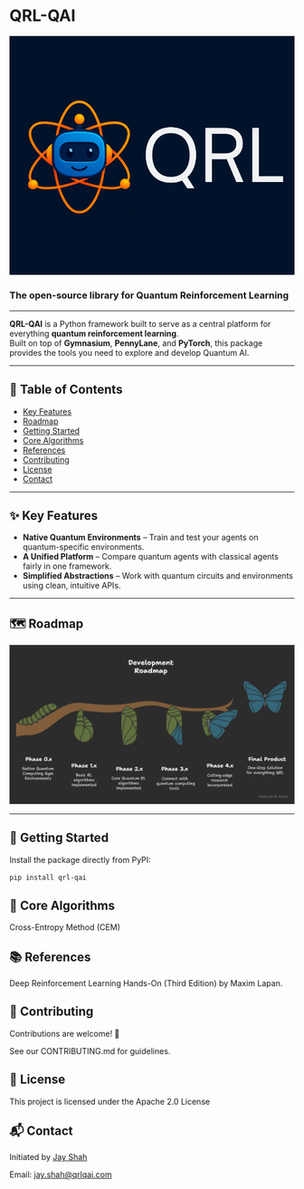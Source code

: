 # QRL-QAI  

![QRL Logo](qrl_logo.png)  

### The open-source library for Quantum Reinforcement Learning  
 

---

**QRL-QAI** is a Python framework built to serve as a central platform for everything **quantum reinforcement learning**.  
Built on top of **Gymnasium**, **PennyLane**, and **PyTorch**, this package provides the tools you need to explore and develop Quantum AI.  

---

## 📑 Table of Contents
- [Key Features](#-key-features)  
- [Roadmap](#-roadmap)  
- [Getting Started](#-getting-started)  
- [Core Algorithms](#-core-algorithms)  
- [References](#-references)  
- [Contributing](#-contributing)  
- [License](#-license)  
- [Contact](#-contact)  

---

## ✨ Key Features
- **Native Quantum Environments** – Train and test your agents on quantum-specific environments.  
- **A Unified Platform** – Compare quantum agents with classical agents fairly in one framework.  
- **Simplified Abstractions** – Work with quantum circuits and environments using clean, intuitive APIs.  

---

## 🗺 Roadmap
![QRL Roadmap](qrl_roadmap.png)  

---

## 🚀 Getting Started

Install the package directly from PyPI:

```bash
pip install qrl-qai
```

## 🧠 Core Algorithms

Cross-Entropy Method (CEM)

## 📚 References

Deep Reinforcement Learning Hands-On (Third Edition) by Maxim Lapan.

## 🤝 Contributing

Contributions are welcome! 🎉

See our CONTRIBUTING.md for guidelines.

## 📜 License

This project is licensed under the Apache 2.0 License

## 📬 Contact

Initiated by [Jay Shah](https://www.linkedin.com/in/jay-shah-qml/)

Email: jay.shah@qrlqai.com